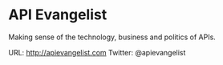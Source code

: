 # API Evangelist

Making sense of the technology, business and politics of APIs.

URL: http://apievangelist.com
Twitter: @apievangelist
